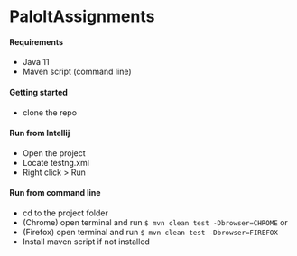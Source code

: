 # PaloItAssignments

#### Requirements 

+ Java 11
+ Maven script (command line)

#### Getting started 
+ clone the repo

#### Run from Intellij 

+ Open the project 
+ Locate testng.xml
+ Right click > Run

#### Run from command line 

+ cd to the project folder 
+ (Chrome) open terminal and run `$ mvn clean test -Dbrowser=CHROME` or
+ (Firefox) open terminal and run `$ mvn clean test -Dbrowser=FIREFOX`
+ Install maven script if not installed 
